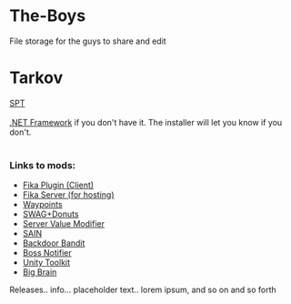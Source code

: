# The-Boys
File storage for the guys to share and edit


# Tarkov
[SPT](https://sp-tarkov.com/#download) <br><br>
[.NET Framework](https://dotnet.microsoft.com/en-us/download/dotnet/8.0) if you don't have it. The installer will let you know if you don't. <br><br>
### Links to mods:
- [Fika Plugin (Client)](https://github.com/project-fika/Fika-Plugin/releases/tag/v0.9.9015.15435)
- [Fika Server (for hosting)](https://github.com/project-fika/Fika-Server/releases/tag/v2.2.8)
- [Waypoints](https://hub.sp-tarkov.com/files/file/1119-waypoints-expanded-navmesh/)
- [SWAG+Donuts](https://hub.sp-tarkov.com/files/file/878-swag-donuts-dynamic-spawn-waves-and-custom-spawn-points/)
- [Server Value Modifier](https://hub.sp-tarkov.com/files/file/379-server-value-modifier-svm/)
- [SAIN](https://hub.sp-tarkov.com/files/file/1062-sain-solarint-s-ai-modifications-full-ai-combat-system-replacement/)
- [Backdoor Bandit](https://hub.sp-tarkov.com/files/file/1154-backdoor-bandit-bb/)
- [Boss Notifier](https://hub.sp-tarkov.com/files/file/1737-boss-notifier/)
- [Unity Toolkit](https://hub.sp-tarkov.com/files/file/1976-unitytoolkit/)
- [Big Brain](https://hub.sp-tarkov.com/files/file/1219-bigbrain/#overview)

Releases.. info... placeholder text.. lorem ipsum, and so on and so forth

